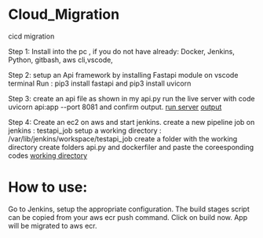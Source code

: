 # Cloud_Migration
cicd migration

Step 1:
Install into the pc , if you do not have already:
Docker, Jenkins, Python, gitbash, aws cli,vscode, 

Step 2:
setup an Api framework by installing Fastapi module on vscode terminal
Run : pip3 install fastapi and pip3 install uvicorn

Step 3:
create an api file as shown in my api.py 
run the live server with code uvicorn api:app --port 8081 and confirm output.
[run server](https://user-images.githubusercontent.com/126528702/224705255-269ed2d3-bbd7-45f7-9044-25f8eba6daa3.PNG)
[output](https://user-images.githubusercontent.com/126528702/224705386-a7da6902-1b4d-4b7a-88f1-cf53a6f343ab.PNG)

Step 4:
Create an ec2 on aws and start jenkins. 
create a new pipeline job on jenkins : testapi_job
setup a working directory : /var/lib/jenkins/workspace/testapi_job
create a folder with the working directory
create folders api.py and dockerfiler and paste the coreesponding codes
[working directory](https://user-images.githubusercontent.com/126528702/224744778-c2ae516d-207b-4d77-b140-398838a42b66.PNG) 

How to use:
=================
Go to Jenkins, setup the appropriate configuration. The build stages script can be copied from your aws ecr push command. Click on build now. App will be migrated to aws ecr.